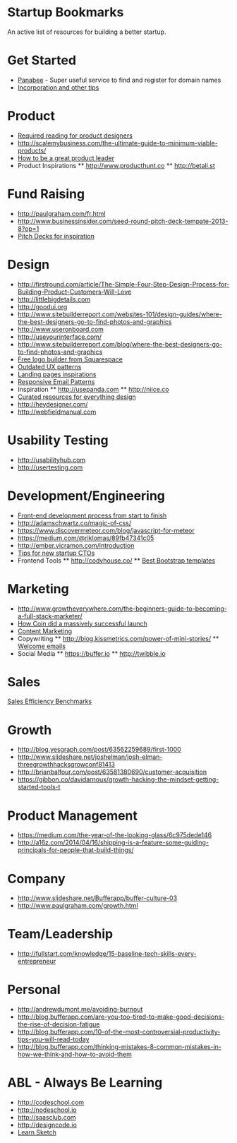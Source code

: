 Startup Bookmarks
=================

An active list of resources for building a better startup.

Get Started
===========
* [Panabee](http://www.panabee.com) - Super useful service to find and register for domain names
* [Incorporation and other tips](http://startuplawyer.com/incorporation/if-i-launched-a-startup-in-2014)

Product
=======
* [Required reading for product designers ](http://www.robertlenne.com/requiredreading)
* http://scalemybusiness.com/the-ultimate-guide-to-minimum-viable-products/
* [How to be a great product leader](http://www.slideshare.net/adamnash/be-a-great-product-leader-airbnb-2013)
* Product Inspirations
  ** http://www.producthunt.co
  ** http://betali.st

Fund Raising
============
* http://paulgraham.com/fr.html
* http://www.businessinsider.com/seed-round-pitch-deck-tempate-2013-8?op=1
* [Pitch Decks for inspiration](http://www.businessinsider.com.au/contently-pitch-deck-2014-1)

Design
======
* http://firstround.com/article/The-Simple-Four-Step-Design-Process-for-Building-Product-Customers-Will-Love
* http://littlebigdetails.com
* http://goodui.org
* http://www.sitebuilderreport.com/websites-101/design-guides/where-the-best-designers-go-to-find-photos-and-graphics
* http://www.useronboard.com
* http://useyourinterface.com/
* http://www.sitebuilderreport.com/blog/where-the-best-designers-go-to-find-photos-and-graphics
* [Free logo builder from Squarespace](http://www.squarespace.com/logo)
* [Outdated UX patterns](http://sideproject.io/outdated-ux-patterns/)
* [Landing pages inspirations](http://land-book.com)
* [Responsive Email Patterns](http://responsiveemailpatterns.com)
* Inspiration
  ** http://usepanda.com
  ** http://niice.co
* [Curated resources for everything design](http://oozled.com)
* http://heydesigner.com/
* http://webfieldmanual.com


Usability Testing
=================
* http://usabilityhub.com
* http://usertesting.com

Development/Engineering
=======================
* [Front-end development process from start to finish](http://vincentp.me/blog/my-front-end-development-process-start-to-finish/)
* http://adamschwartz.co/magic-of-css/
* https://www.discovermeteor.com/blog/javascript-for-meteor
* https://medium.com/@riklomas/89fb47341c05
* http://ember.vicramon.com/introduction
* [Tips for new startup CTOs](http://jesseatkinson.org/writing/2014/4/26/tips-for-new-start-up-ctos)
* Frontend Tools
  ** http://codyhouse.co/
  ** [Best Bootstrap templates](http://www.blacktie.co)

Marketing
=========
* http://www.growtheverywhere.com/the-beginners-guide-to-becoming-a-full-stack-marketer/
* [How Coin did a massively successful launch](http://danielodio.com/dissecting-coins-massively-successful-product-launch)
* [Content Marketing](http://www.slideshare.net/randfish/why-content-marketing-fails)
* Copywriting
  ** http://blog.kissmetrics.com/power-of-mini-stories/
  ** [Welcome emails](http://grasshopper.com/blog/how-to-craft-the-perfect-welcome-email-plus-templates/)
* Social Media
  ** https://buffer.io
  ** http://twibble.io

Sales
=====
[Sales Efficiency Benchmarks](http://tomtunguz.com/magic-numbers)

Growth
======
* http://blog.yesgraph.com/post/63562259689/first-1000
* http://www.slideshare.net/joshelman/josh-elman-threegrowthhacksgrowconf81413
* http://brianbalfour.com/post/63581380690/customer-acquisition
* https://gibbon.co/davidarnoux/growth-hacking-the-mindset-getting-started-tools-t

Product Management
==================
* https://medium.com/the-year-of-the-looking-glass/6c975dede146
* http://a16z.com/2014/04/16/shipping-is-a-feature-some-guiding-principals-for-people-that-build-things/

Company
=======
* http://www.slideshare.net/Bufferapp/buffer-culture-03
* http://www.paulgraham.com/growth.html

Team/Leadership
===============
* http://fullstart.com/knowledge/15-baseline-tech-skills-every-entrepreneur

Personal
========
* http://andrewdumont.me/avoiding-burnout
* http://blog.bufferapp.com/are-you-too-tired-to-make-good-decisions-the-rise-of-decision-fatigue
* http://blog.bufferapp.com/10-of-the-most-controversial-productivity-tips-you-will-read-today
* http://blog.bufferapp.com/thinking-mistakes-8-common-mistakes-in-how-we-think-and-how-to-avoid-them

ABL - Always Be Learning
========================
* http://codeschool.com
* http://nodeschool.io
* http://saasclub.com
* http://designcode.io
* [Learn Sketch](http://heydesigner.com/sketchapp)
